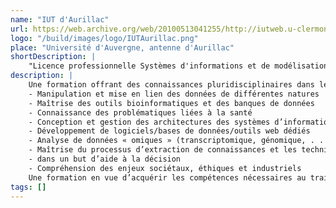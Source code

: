 ```yaml
---
name: "IUT d'Aurillac"
url: https://web.archive.org/web/20100513041255/http://iutweb.u-clermont1.fr/systemes-d-informations-modelisations-appliques-bio-informatique-contenu-de-l-enseignement.html
logo: "/build/images/logo/IUTAurillac.png"
place: "Université d'Auvergne, antenne d'Aurillac"
shortDescription: |
    "Licence professionnelle Systèmes d'informations et de modélisations appliqués à la bio-informatique"
description: |
    Une formation offrant des connaissances pluridisciplinaires dans le domaine de la bioinformatique, des systèmes d’informations, de l’extraction de connaissances et de la modélisation du vivant.
    - Manipulation et mise en lien des données de différentes natures
    - Maîtrise des outils bioinformatiques et des banques de données
    - Connaissance des problématiques liées à la santé
    - Conception et gestion des architectures des systèmes d’information
    - Développement de logiciels/bases de données/outils web dédiés
    - Analyse de données « omiques » (transcriptomique, génomique, . . .)
    - Maîtrise du processus d’extraction de connaissances et les techniques de fouilles de données
    - dans un but d’aide à la décision
    - Compréhension des enjeux sociétaux, éthiques et industriels
    Une formation en vue d’acquérir les compétences nécessaires au traitement et à l’analyse des masses de données produites en santé et en agroalimentaire (dossier médical personnalisé, télésanté, imagerie médicale, données issues de capteurs, données de séquences, . . .).
tags: []
---
```

